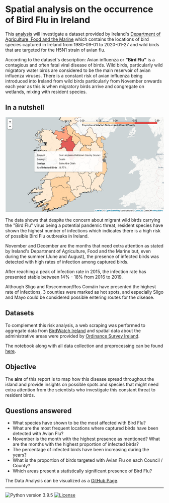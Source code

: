# Spatial analysis on the occurrence of Bird Flu in Ireland

This [analysis](https://pessini.github.io/avian-flu-wild-birds-ireland/) will investigate a dataset provided by Ireland's [Department of Agriculture, Food and the Marine](https://data.gov.ie/dataset/h5n1-wild-bird-species-identification) which contains the locations of bird species captured in Ireland from 1980-09-01 to 2020-01-27 and wild birds that are targeted for the H5N1 strain of avian flu.

According to the dataset's description: Avian influenza or **"Bird Flu"** is a contagious and often fatal viral disease of birds. Wild birds, particularly wild migratory water birds are considered to be the main reservoir of avian influenza viruses. There is a constant risk of avian influenza being introduced into Ireland from wild birds particularly from November onwards each year as this is when migratory birds arrive and congregate on wetlands, mixing with resident species.

## In a nutshell

![Choropleth map](/img/choropleth_map.png)

The data shows that despite the concern about migrant wild birds carrying the "Bird Flu" virus being a potential pandemic threat, resident species have shown the highest number of infections which indicates there is a high risk of possible Bird Flu outbreaks in Ireland.

November and December are the months that need extra attention as stated by Ireland's Department of Agriculture, Food and the Marine but, even during the summer (June and August), the presence of infected birds was detected with high rates of infection among captured birds.

After reaching a peak of infection rate in 2015, the infection rate has presented stable between 14% - 18% from 2016 to 2019.

Although Sligo and Roscommon/Ros Comáin have presented the highest rate of infections, 3 counties were marked as hot spots, and especially Sligo and Mayo could be considered possible entering routes for the disease.

## Datasets

To complement this risk analysis, a web scraping was performed to aggregate data from [BirdWatch Ireland](https://birdwatchireland.ie/) and spatial data about the administrative areas were provided by [Ordinance Survey Ireland](https://data-osi.opendata.arcgis.com/).

The notebook along with all data collection and preprocessing can be found [here](https://pessini.github.io/avian-flu-wild-birds-ireland/Datasets.html).

## Objective

The **aim** of this report is to map how this disease spread throughout the island and provide insights on possible spots and species that might need extra attention from the scientists who investigate this constant threat to resident birds.

## Questions answered

- What species have shown to be the most affected with Bird Flu?
- What are the most frequent locations where captured birds have been detected with Avian Flu?
- November is the month with the highest presence as mentioned? What are the months with the highest proportion of infected birds?
- The percentage of infected birds have been increasing during the years?
- What is the proportion of birds targeted with Avian Flu on each Council / County?
- Which areas present a statistically significant presence of Bird Flu?

The Data Analysis can be visualized as a [GitHub Page](https://pessini.github.io/avian-flu-wild-birds-ireland/).

---

![Python version 3.9.5](https://img.shields.io/badge/python-v3.9.5-green)
[<img src="https://img.shields.io/badge/License-MIT-blue.svg?style=plastic" title="" alt="License" width="82">](https://opensource.org/licenses/MIT)
